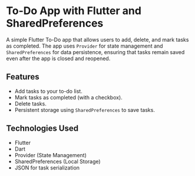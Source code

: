 # To-Do App with Flutter and SharedPreferences

A simple Flutter To-Do app that allows users to add, delete, and mark tasks as completed. The app uses `Provider` for state management and `SharedPreferences` for data persistence, ensuring that tasks remain saved even after the app is closed and reopened.

## Features
- Add tasks to your to-do list.
- Mark tasks as completed (with a checkbox).
- Delete tasks.
- Persistent storage using `SharedPreferences` to save tasks.

## Technologies Used
- Flutter
- Dart
- Provider (State Management)
- SharedPreferences (Local Storage)
- JSON for task serialization
